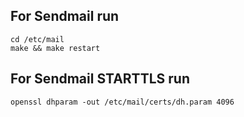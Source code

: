 For Sendmail run
---
```
cd /etc/mail
make && make restart
```


For Sendmail STARTTLS run
---
```
openssl dhparam -out /etc/mail/certs/dh.param 4096
```
